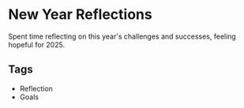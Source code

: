 # New Year Reflections

Spent time reflecting on this year's challenges and successes, feeling hopeful for 2025.

## Tags
- Reflection
- Goals
